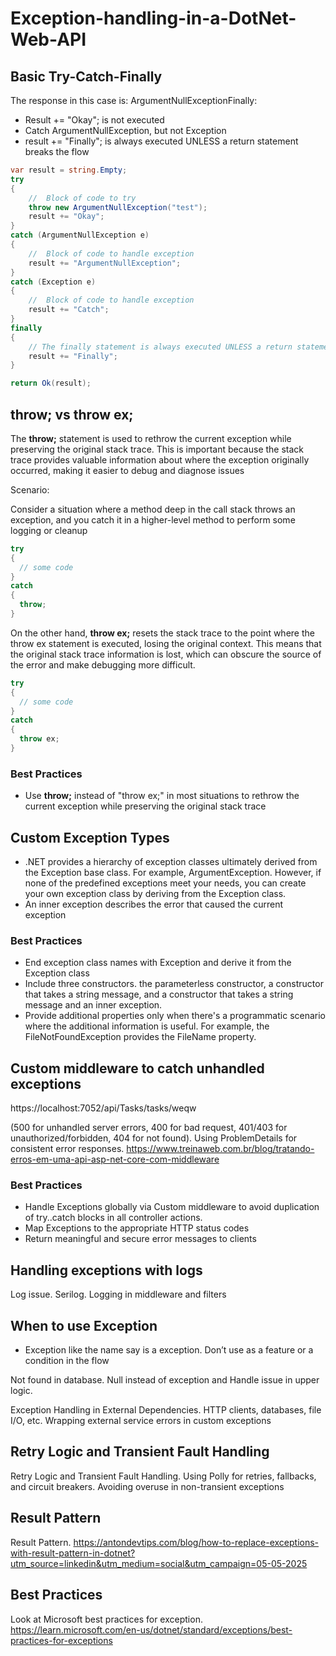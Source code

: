 # Exception-handling-in-a-DotNet-Web-API


## Basic Try-Catch-Finally

The response in this case is: ArgumentNullExceptionFinally:

- Result += "Okay"; is not executed
- Catch ArgumentNullException, but not Exception
- result += "Finally"; is always executed UNLESS a return statement breaks the flow

```cs
var result = string.Empty;
try
{
    //  Block of code to try
    throw new ArgumentNullException("test");
    result += "Okay";
}
catch (ArgumentNullException e)
{
    //  Block of code to handle exception
    result += "ArgumentNullException";
}
catch (Exception e)
{
    //  Block of code to handle exception
    result += "Catch";
}
finally
{
    // The finally statement is always executed UNLESS a return statement breaks the flow
    result += "Finally";
}

return Ok(result);
```

## throw; vs throw ex;

The **throw;** statement is used to rethrow the current exception while preserving the original stack trace. This is important because the stack trace provides valuable information about where the exception originally occurred, making it easier to debug and diagnose issues

Scenario:

Consider a situation where a method deep in the call stack throws an exception, and you catch it in a higher-level method to perform some logging or cleanup

```cs
try
{
  // some code
}
catch
{
  throw;
}
```

On the other hand, **throw ex;** resets the stack trace to the point where the throw ex statement is executed, losing the original context. This means that the original stack trace information is lost, which can obscure the source of the error and make debugging more difficult.

```cs
try
{
  // some code
}
catch
{
  throw ex;
}
```

### Best Practices

- Use **throw;** instead of "throw ex;" in most situations to rethrow the current exception while preserving the original stack trace

## Custom Exception Types

- .NET provides a hierarchy of exception classes ultimately derived from the Exception base class. For example, ArgumentException. However, if none of the predefined exceptions meet your needs, you can create your own exception class by deriving from the Exception class.
- An inner exception describes the error that caused the current exception

### Best Practices

- End exception class names with Exception and derive it from the Exception class
- Include three constructors. the parameterless constructor, a constructor that takes a string message, and a constructor that takes a string message and an inner exception.
- Provide additional properties only when there's a programmatic scenario where the additional information is useful. For example, the FileNotFoundException provides the FileName property.

## Custom middleware to catch unhandled exceptions

https://localhost:7052/api/Tasks/tasks/weqw

(500 for unhandled server errors, 400 for bad request, 401/403 for unauthorized/forbidden, 404 for not found). Using ProblemDetails for consistent error responses. https://www.treinaweb.com.br/blog/tratando-erros-em-uma-api-asp-net-core-com-middleware

### Best Practices

- Handle Exceptions globally via Custom middleware to avoid duplication of try..catch blocks in all controller actions.
- Map Exceptions to the appropriate HTTP status codes
- Return meaningful and secure error messages to clients

## Handling exceptions with logs

Log issue. Serilog. Logging in middleware and filters

## When to use Exception

- Exception like the name say is a exception. Don’t use as a feature or a condition in the flow

Not found in database. Null instead of exception and Handle issue in upper logic.

Exception Handling in External Dependencies. HTTP clients, databases, file I/O, etc. Wrapping external service errors in custom exceptions

## Retry Logic and Transient Fault Handling

Retry Logic and Transient Fault Handling. Using Polly for retries, fallbacks, and circuit breakers. Avoiding overuse in non-transient exceptions

## Result Pattern

Result Pattern. https://antondevtips.com/blog/how-to-replace-exceptions-with-result-pattern-in-dotnet?utm_source=linkedin&utm_medium=social&utm_campaign=05-05-2025

## Best Practices

Look at Microsoft best practices for exception. https://learn.microsoft.com/en-us/dotnet/standard/exceptions/best-practices-for-exceptions


